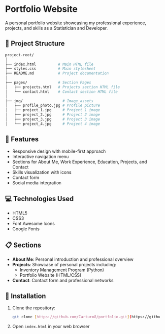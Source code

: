 # Portfolio Website

A personal portfolio website showcasing my professional experience, projects, and skills as a Statistician and Developer.

## 📁 Project Structure
```bash
project-root/
│
├── index.html          # Main HTML file
├── styles.css          # Main stylesheet
├── README.md           # Project documentation
│
├── pages/              # Section Pages 
│   ├── projects.html   # Projects section HTML file
│   └── contact.html    # Contact section HTML file
│
├── img/                  # Image assets
│   ├── profile_photo.jpg # Profile picture
│   ├── project_1.jpg     # Project 1 image
│   ├── project_2.jpg     # Project 2 image
│   ├── project_3.jpg     # Project 3 image
│   └── project_4.jpg     # Project 4 image
```

## 🚀 Features

- Responsive design with mobile-first approach
- Interactive navigation menu
- Sections for About Me, Work Experience, Education, Projects, and Contact
- Skills visualization with icons
- Contact form
- Social media integration

## 💻 Technologies Used

- HTML5
- CSS3
- Font Awesome Icons
- Google Fonts

## 📋 Sections

- **About Me**: Personal introduction and professional overview
- **Projects**: Showcase of personal projects including:
  - Inventory Management Program (Python)
  - Portfolio Website (HTML/CSS)
- **Contact**: Contact form and professional networks

## 🔧 Installation

1. Clone the repository:
   ```bash
   git clone [https://github.com/Carturo8/portfolio.git](https://github.com/Carturo8/portfolio.git)
   ```

2. Open `index.html` in your web browser
